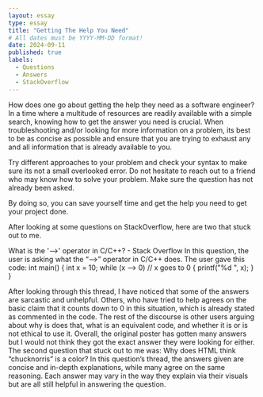```yaml
---
layout: essay
type: essay
title: "Getting The Help You Need"
# All dates must be YYYY-MM-DD format!
date: 2024-09-11
published: true
labels:
  - Questions
  - Answers
  - StackOverflow
---
```


How does one go about getting the help they need as a software engineer? In a time where a multitude of resources are readily available with a simple search, knowing how to get the answer you need is crucial. When troubleshooting and/or looking for more information on a problem, its best to be as concise as possible and ensure that you are trying to exhaust any and all information that is already available to you. 

Try different approaches to your problem and check your syntax to make sure its not a small overlooked error.
Do not hesitate to reach out to a friend who may know how to solve your problem. 
Make sure the question has not already been asked.

By doing so, you can save yourself time and get the help you need to get your project done.

After looking at some questions on StackOverflow, here are two that stuck out to me.

What is the '-->' operator in C/C++? - Stack Overflow
In this question, the user is asking what the “-->” operator in C/C++ does. 
The user gave this code:
int main()
{
    int x = 10;
    while (x --> 0) // x goes to 0
    {
        printf("%d ", x);
    }
}

After looking through this thread, I have noticed that some of the answers are sarcastic and unhelpful. Others, who have tried to help agrees on the basic claim that it counts down to 0 in this situation, which is already stated as commented in the code. The rest of the discourse is other users arguing about why is does that, what is an equivalent code, and whether it is or is not ethical to use it. Overall, the original poster has gotten many answers but I would not think they got the exact answer they were looking for either. 
The second question that stuck out to me was: Why does HTML think “chucknorris” is a color?
In this question’s thread, the answers given are concise and in-depth explanations, while many agree on the same reasoning. Each answer may vary in the way they explain via their visuals but are all still helpful in answering the question. 
